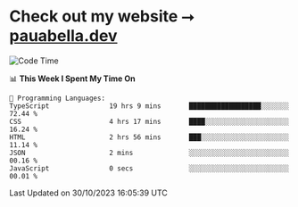 # Check out my website ⭢ [pauabella.dev](https://pauabella.dev)

<!--START_SECTION:waka-->
![Code Time](http://img.shields.io/badge/Code%20Time-2%2C617%20hrs%2038%20mins-blue)

📊 **This Week I Spent My Time On** 

```text
💬 Programming Languages: 
TypeScript               19 hrs 9 mins       ██████████████████░░░░░░░   72.44 % 
CSS                      4 hrs 17 mins       ████░░░░░░░░░░░░░░░░░░░░░   16.24 % 
HTML                     2 hrs 56 mins       ███░░░░░░░░░░░░░░░░░░░░░░   11.14 % 
JSON                     2 mins              ░░░░░░░░░░░░░░░░░░░░░░░░░   00.16 % 
JavaScript               0 secs              ░░░░░░░░░░░░░░░░░░░░░░░░░   00.01 % 
```


 Last Updated on 30/10/2023 16:05:39 UTC
<!--END_SECTION:waka-->
